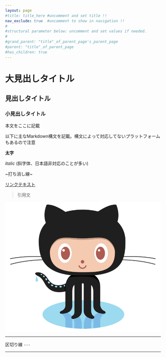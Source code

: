 ```yaml
---
layout: page
#title: title_here #uncomment and set title !!
nav_exclude: true  #uncomment to show in navigation !!
#
#structural parameter below: uncomment and set values if needed.
#
#grand_parent: "title"_of_parent_page's_parent_page
#parent: "title"_of_parent_page
#has_children: true
---
```


# 大見出しタイトル

## 見出しタイトル

### 小見出しタイトル

本文をここに記載

以下に主なMarkdown構文を記載。構文によって対応してないプラットフォームもあるので注意

**太字**  

_italic_ (斜字体、日本語非対応のことが多い)  

~打ち消し線~  

[リンクテキスト](https://github.com/mattynao/utterances_test)  

> 引用文  

![画像の説明文](/imgs/Octocat.png)

---

区切り線 `---`

---

<!-- 以下の部分はコメント欄セット用の記述。削除しないこと -->
<script src="https://utteranc.es/client.js"
        repo="mattynao/utterances_test"
        issue-term="pathname"
        label="Feedback"
        theme="github-light"
        crossorigin="anonymous"
        async>
</script>
